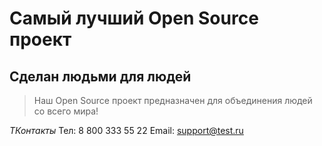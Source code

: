# Самый лучший Open Source проект

## Сделан людьми для людей

> Наш Open Source проект предназначен для объединения людей со всего мира!

_ТКонтакты_
Тел: 8 800 333 55 22
Email: support@test.ru
